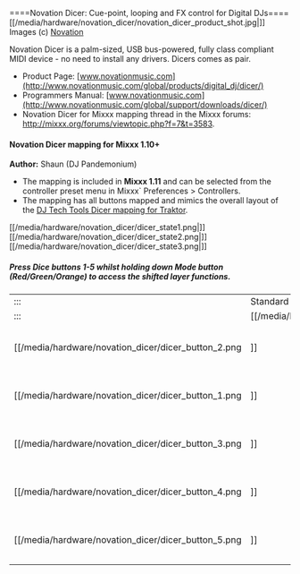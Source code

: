 \====Novation Dicer: Cue-point, looping and FX control for Digital
DJs==== [[/media/hardware/novation_dicer/novation_dicer_product_shot.jpg|]]
Images (c) [Novation](http://http://www.novationmusic.com/)

Novation Dicer is a palm-sized, USB bus-powered, fully class compliant
MIDI device - no need to install any drivers. Dicers comes as pair.

  - Product Page:
    [www.novationmusic.com](http://www.novationmusic.com/global/products/digital_dj/dicer/)
  - Programmers Manual:
    [www.novationmusic.com](http://www.novationmusic.com/global/support/downloads/dicer/)
  - Novation Dicer for Mixxx mapping thread in the Mixxx forums:
    <http://mixxx.org/forums/viewtopic.php?f=7&t=3583>.

#### Novation Dicer mapping for Mixxx 1.10+

**Author:** Shaun (DJ Pandemonium)

  - The mapping is included in **Mixxx 1.11** and can be selected from
    the controller preset menu in Mixxx\` Preferences \> Controllers.
  - The mapping has all buttons mapped and mimics the overall layout of
    the [DJ Tech Tools Dicer mapping for
    Traktor](http://www.djtechtools.com/2010/11/11/novation-dicer-mapping-for-traktor-scratch/).

[[/media/hardware/novation_dicer/dicer_state1.png|]][[/media/hardware/novation_dicer/dicer_state2.png|]][[/media/hardware/novation_dicer/dicer_state3.png|]]

##### Press Dice buttons 1-5 whilst holding down Mode button (Red/Green/Orange) to access the shifted layer functions.

|                                                  |                                       |                                         |                                          |     |                                                  |                                       |                                         |                                          |
| ------------------------------------------------ | ------------------------------------- | --------------------------------------- | ---------------------------------------- | --- | ------------------------------------------------ | ------------------------------------- | --------------------------------------- | ---------------------------------------- |
| :::                                              | Standard layer                        |                                         |                                          | ::: |                                                  | Shift layer                           |                                         |                                          |
| :::                                              | [[/media/hardware/novation_dicer/red.png|]] | [[/media/hardware/novation_dicer/green.png|]] | [[/media/hardware/novation_dicer/orange.png|]] | ::: | :::                                              | [[/media/hardware/novation_dicer/red.png|]] | [[/media/hardware/novation_dicer/green.png|]] | [[/media/hardware/novation_dicer/orange.png|]] |
| [[/media/hardware/novation_dicer/dicer_button_2.png|]] | Set/Play Hotcue 1                     | Loop Roll 1/16 beat                     | Auto Loop 1 Beat                         | ::: | [[/media/hardware/novation_dicer/dicer_button_2.png|]] | Delete Hotcue 1                       | Forward then Resume                     | Next Playlist                            |
| [[/media/hardware/novation_dicer/dicer_button_1.png|]] | Set/Play Hotcue 2                     | Loop Roll 1/8 beat                      | Auto Loop 2 Beat                         | ::: | [[/media/hardware/novation_dicer/dicer_button_1.png|]] | Delete Hotcue 2                       | Cue                                     | Next Track                               |
| [[/media/hardware/novation_dicer/dicer_button_3.png|]] | Set/Play Hotcue 3                     | Loop Roll 1/4 beat                      | Auto Loop 4 Beat                         | ::: | [[/media/hardware/novation_dicer/dicer_button_3.png|]] | Delete Hotcue 3                       | Toggle Flanger                          | Load Track                               |
| [[/media/hardware/novation_dicer/dicer_button_4.png|]] | Set/Play Hotcue 4                     | Loop Roll 1/2 beat                      | Auto Loop 8 Beat                         | ::: | [[/media/hardware/novation_dicer/dicer_button_4.png|]] | Delete Hotcue 4                       | Transform                               | Previous Track                           |
| [[/media/hardware/novation_dicer/dicer_button_5.png|]] | Set/Play Hotcue 5                     | Loop Roll 1 beat                        | Auto Loop 16 Beat                        | ::: | [[/media/hardware/novation_dicer/dicer_button_5.png|]] | Delete Hotcue 5                       | Rewind then Resume                      | Previous Playlist                        |
